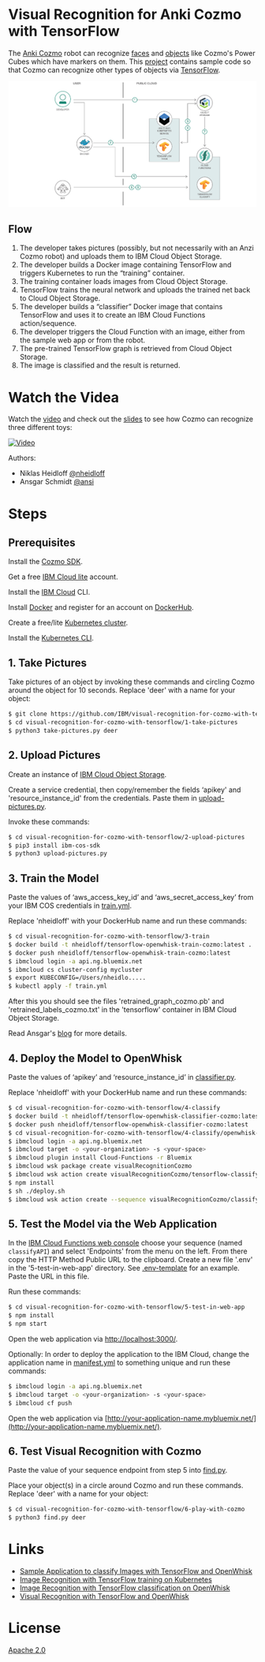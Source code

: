 # Visual Recognition for Anki Cozmo with TensorFlow

The [Anki Cozmo](https://www.anki.com/cozmo) robot can recognize [faces](http://cozmosdk.anki.com/docs/generated/cozmo.faces.html) and [objects](http://cozmosdk.anki.com/docs/generated/cozmo.objects.html) like Cozmo's Power Cubes which have markers on them. This [project](https://github.com/nheidloff/visual-recognition-for-cozmo-with-tensorflow) contains sample code so that Cozmo can recognize other types of objects via [TensorFlow](https://www.tensorflow.org/).

![](doc/source/images/architecture.png)

## Flow
1. The developer takes pictures (possibly, but not necessarily with an Anzi Cozmo robot) and uploads them to IBM Cloud Object Storage.
2. The developer builds a Docker image containing TensorFlow and triggers Kubernetes to run the “training” container.
3. The training container loads images from Cloud Object Storage.
4. TensorFlow trains the neural network and uploads the trained net back to Cloud Object Storage.
5. The developer builds a “classifier” Docker image that contains TensorFlow and uses it to create an IBM Cloud Functions action/sequence.
6. The developer triggers the Cloud Function with an image, either from the sample web app or from the robot.
7. The pre-trained TensorFlow graph is retrieved from Cloud Object Storage.
8. The image is classified and the result is returned.


# Watch the Videa

Watch the [video](https://www.youtube.com/user/nheidloff) and check out the [slides](https://www.slideshare.net/niklasheidloff/visual-recognition-with-anki-cozmo-and-tensorflow-84050740) to see how Cozmo can recognize three different toys:

[![Video](https://github.com/nheidloff/visual-recognition-for-cozmo-with-tensorflow/raw/master/pictures/slideshare.png)](https://www.slideshare.net/niklasheidloff/visual-recognition-with-anki-cozmo-and-tensorflow-84050740)

Authors: 

* Niklas Heidloff [@nheidloff](http://twitter.com/nheidloff)
* Ansgar Schmidt [@ansi](https://ansi.23-5.eu/)


# Steps

## Prerequisites

Install the [Cozmo SDK](http://cozmosdk.anki.com/docs/initial.html).

Get a free [IBM Cloud lite](https://console.bluemix.net/registration/) account.

Install the [IBM Cloud](https://console.bluemix.net/docs/cli/index.html#downloads) CLI.

Install [Docker](https://docs.docker.com/engine/installation/) and register for an account on [DockerHub](https://hub.docker.com/).

Create a free/lite [Kubernetes cluster](https://console.bluemix.net/containers-kubernetes/catalogCluster).

Install the [Kubernetes CLI](https://kubernetes.io/docs/tasks/tools/install-kubectl/).


## 1. Take Pictures

Take pictures of an object by invoking these commands and circling Cozmo around the object for 10 seconds. Replace 'deer' with a name for your object:

```sh
$ git clone https://github.com/IBM/visual-recognition-for-cozmo-with-tensorflow.git
$ cd visual-recognition-for-cozmo-with-tensorflow/1-take-pictures
$ python3 take-pictures.py deer
```


## 2. Upload Pictures

Create an instance of [IBM Cloud Object Storage](https://console.bluemix.net/catalog/services/cloud-object-storage).

Create a service credential, then copy/remember the fields ‘apikey' and 'resource_instance_id' from the credentials. Paste them in [upload-pictures.py](2-upload-pictures/upload-pictures.py).

Invoke these commands:

```sh
$ cd visual-recognition-for-cozmo-with-tensorflow/2-upload-pictures
$ pip3 install ibm-cos-sdk
$ python3 upload-pictures.py
```


## 3. Train the Model

Paste the values of ‘aws_access_key_id’ and ‘aws_secret_access_key’ from your IBM COS credentials in [train.yml](3-train/train.yml).

Replace 'nheidloff' with your DockerHub name and run these commands:

```sh
$ cd visual-recognition-for-cozmo-with-tensorflow/3-train
$ docker build -t nheidloff/tensorflow-openwhisk-train-cozmo:latest .
$ docker push nheidloff/tensorflow-openwhisk-train-cozmo:latest
$ ibmcloud login -a api.ng.bluemix.net
$ ibmcloud cs cluster-config mycluster
$ export KUBECONFIG=/Users/nheidlo.....
$ kubectl apply -f train.yml 
```

After this you should see the files 'retrained_graph_cozmo.pb' and 'retrained_labels_cozmo.txt' in the 'tensorflow' container in IBM Cloud Object Storage.

Read Ansgar's [blog](https://ansi.23-5.eu/2017/11/image-recognition-with-tensorflow-training-on-kubernetes/) for more details.


## 4. Deploy the Model to OpenWhisk

Paste the values of ‘apikey’ and ‘resource_instance_id’ in [classifier.py](4-classify/classifier.py).

Replace 'nheidloff' with your DockerHub name and run these commands:

```sh
$ cd visual-recognition-for-cozmo-with-tensorflow/4-classify
$ docker build -t nheidloff/tensorflow-openwhisk-classifier-cozmo:latest .
$ docker push nheidloff/tensorflow-openwhisk-classifier-cozmo:latest
$ cd visual-recognition-for-cozmo-with-tensorflow/4-classify/openwhisk-api
$ ibmcloud login -a api.ng.bluemix.net
$ ibmcloud target -o <your-organization> -s <your-space>
$ ibmcloud plugin install Cloud-Functions -r Bluemix
$ ibmcloud wsk package create visualRecognitionCozmo
$ ibmcloud wsk action create visualRecognitionCozmo/tensorflow-classify --docker nheidloff/tensorflow-openwhisk-classifier-cozmo:latest
$ npm install
$ sh ./deploy.sh
$ ibmcloud wsk action create --sequence visualRecognitionCozmo/classifyAPI visualRecognitionCozmo/classifyImage,visualRecognitionCozmo/tensorflow-classify --web raw
```


## 5. Test the Model via the Web Application

In the [IBM Cloud Functions web console](https://console.bluemix.net/openwhisk/actions) choose your sequence (named `classifyAPI`) and select 'Endpoints' from the menu on the left. From there copy the HTTP Method Public URL to the clipboard. Create a new file '.env' in the '5-test-in-web-app' directory. See [.env-template](5-test-in-web-app/.env-template) for an example. Paste the URL in this file.

Run these commands:

```sh
$ cd visual-recognition-for-cozmo-with-tensorflow/5-test-in-web-app
$ npm install
$ npm start
```
  
Open the web application via [http://localhost:3000/](http://localhost:3000/).

Optionally: In order to deploy the application to the IBM Cloud, change the application name in [manifest.yml](5-test-in-web-app/manifest.yml) to something unique and run these commands:

```sh
$ ibmcloud login -a api.ng.bluemix.net
$ ibmcloud target -o <your-organization> -s <your-space>
$ ibmcloud cf push
```

Open the web application via [http://your-application-name.mybluemix.net/](http://your-application-name.mybluemix.net/).


## 6. Test Visual Recognition with Cozmo

Paste the value of your sequence endpoint from step 5 into [find.py](6-play-with-cozmo/find.py).

Place your object(s) in a circle around Cozmo and run these commands. Replace 'deer' with a name for your object:

```sh
$ cd visual-recognition-for-cozmo-with-tensorflow/6-play-with-cozmo
$ python3 find.py deer
```

# Links

* [Sample Application to classify Images with TensorFlow and OpenWhisk](https://heidloff.net/article/visual-recognition-tensorflow)
* [Image Recognition with TensorFlow training on Kubernetes](https://ansi.23-5.eu/2017/11/image-recognition-with-tensorflow-training-on-kubernetes/)
* [Image Recognition with TensorFlow classification on OpenWhisk](https://ansi.23-5.eu/2017/11/image-recognition-tensorflow-classification-openwhisk/)
* [Visual Recognition with TensorFlow and OpenWhisk](http://heidloff.net/article/visual-recognition-tensorflow-openwhisk)

# License
[Apache 2.0](LICENSE)
